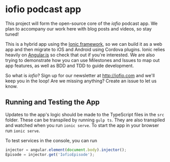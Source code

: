 # iofio podcast app

This project will form the open-source core of the *iofio* podcast app. We plan to accompany our work here with blog posts and videos, so stay tuned!

This is a hybrid app using the [Ionic framework](http://ionicframework.com), so we can build it as a web app and then migrate to iOS and Android using Cordova plugins.
Ionic relies heavily on [Angular.js](https://angularjs.org/) so check that out if you're interested. 
We are also trying to demonstrate how you can use Milestones and Issues to map out app features, as well as BDD and TDD to guide development.

So what is *iofio*? Sign up for our newsletter at http://iofio.com and we'll keep you in the loop!
Are we missing anything? Create an issue to let us know.

## Running and Testing the App

Updates to the app's logic should be made to the TypeScript files in the `src` folder.
These can be transpiled by running `gulp ts`. They are also transpiled and watched when you run `ionic serve`.
To start the app in your browser run `ionic serve`.

To test services in the console, you can run

```javascript
injector = angular.element(document.body).injector();
Episode = injector.get('IofioEpisode');
```
